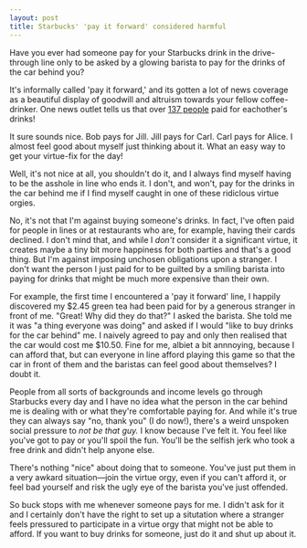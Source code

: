 ```yaml
---
layout: post
title: Starbucks' 'pay it forward' considered harmful
---
```


Have you ever had someone pay for your Starbucks drink in the drive-through line only to be asked by a glowing barista to pay for the drinks of the car behind you?

It's informally called 'pay it forward,' and its gotten a lot of news coverage as a beautiful display of goodwill and altruism towards your fellow coffee-drinker. One news outlet tells us that over [137 people](https://www.wqad.com/article/news/local/outreach/pay-it-forward/hundreds-of-starbucks-customers-pay-it-forward-at-drive-thru/526-60b6cded-2407-4004-92c8-7eb60a806870#:~:text=April%2019%2C%202017-,BETHEL%20PARK%2C%20Pennsylvania%E2%80%93%20A%20single%20random%20act%20of%20kindness%20started,for%20the%20car%20behind%20them.) paid for eachother's drinks!

It sure sounds nice. Bob pays for Jill. Jill pays for Carl. Carl pays for Alice. I almost feel good about myself just thinking about it. What an easy way to get your virtue-fix for the day!

Well, it's not nice at all, you shouldn't do it, and I always find myself having to be the asshole in line who ends it. I don't, and won't, pay for the drinks in the car behind me if I find myself caught in one of these ridiclous virtue orgies.

No, it's not that I'm against buying someone's drinks. In fact, I've often paid for people in lines or at restaurants who are, for example, having their cards declined. I don't mind that, and while I *don't* consider it a significant virtue, it creates maybe a tiny bit more happiness for both parties and that's a good thing. But I'm against imposing unchosen obligations upon a stranger. I don't want the person I just paid for to be guilted by a smiling barista into paying for drinks that might be much more expensive than their own. 

For example, the first time I encountered a 'pay it forward' line, I happily discovered my $2.45 green tea had been paid for by a generous stranger in front of me. "Great! Why did they do that?" I asked the barista. She told me it was "a thing everyone was doing" and asked if I would "like to buy drinks for the car behind" me. I naively agreed to pay and only then realised that the car would cost me $10.50. Fine for me, albiet a bit annnoying, because I can afford that, but can everyone in line afford playing this game so that the car in front of them and the baristas can feel good about themselves? I doubt it. 

People from all sorts of backgrounds and income levels go through Starbucks every day and I have no idea what the person in the car behind me is dealing with or what they're comfortable paying for. And while it's true they can always say "no, thank you" (I do now!), there's a weird unspoken social pressure to *not be that guy.* I know because I've felt it. You feel like you've got to pay or you'll spoil the fun. You'll be the selfish jerk who took a free drink and didn't help anyone else.

There's nothing "nice" about doing that to someone. You've just put them in a very awkard situation—join the virtue orgy, even if you can't afford it, or feel bad yourself and risk the ugly eye of the barista you've just offended.

So buck stops with me whenever someone pays for me. I didn't ask for it and I certainly don't have the right to set up a situtation where a stranger feels pressured to participate in a virtue orgy that might not be able to afford. If you want to buy drinks for someone, just do it and shut up about it.



